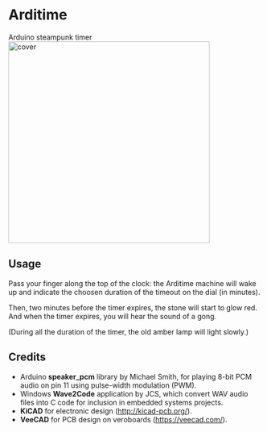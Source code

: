 # Arditime
Arduino steampunk timer
<img src="images/1.png" width="400" align ="center" alt="cover"/>

## Usage
Pass your finger along the top of the clock: the Arditime machine will wake up and indicate the choosen duration of the timeout on the dial (in minutes).  

Then, two minutes before the timer expires, the stone will start to glow red.  
And when the timer expires, you will hear the sound of a gong.  
  
(During all the duration of the timer, the old amber lamp will light slowly.)  

## Credits
* Arduino **speaker_pcm** library by Michael Smith, for playing 8-bit PCM audio on pin 11 using pulse-width modulation (PWM).
* Windows **Wave2Code** application by JCS, which convert WAV audio files  into C code for inclusion in embedded systems projects. 
* **KiCAD** for electronic design (http://kicad-pcb.org/).
* **VeeCAD** for PCB design on veroboards (https://veecad.com/).

